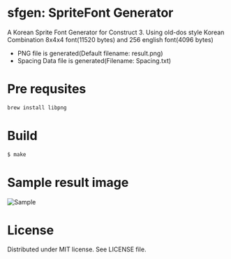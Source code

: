 # sfgen: SpriteFont Generator

A Korean Sprite Font Generator for Construct 3.
Using old-dos style Korean Combination 8x4x4 font(11520 bytes) and 256 english font(4096 bytes)

  - PNG file is generated(Default filename: result.png)
  - Spacing Data file is generated(Filename: Spacing.txt)

# Pre requsites
```sh
brew install libpng
```

# Build
```sh
$ make
```

# Sample result image
![Sample](https://2.bp.blogspot.com/-4Xz9DC90tsc/WyGVePjMifI/AAAAAAAAAOs/4ZNVm2owS1sN7KRXQc80VWMYQf34CDBsACLcBGAs/s1600/result.png)

# License
Distributed under MIT license. See LICENSE file.

